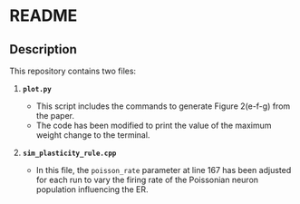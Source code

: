 # README

## Description

This repository contains two files:

1. **`plot.py`**
   - This script includes the commands to generate Figure 2(e-f-g) from the paper.
   - The code has been modified to print the value of the maximum weight change to the terminal.

2. **`sim_plasticity_rule.cpp`**
   - In this file, the `poisson_rate` parameter at line 167 has been adjusted for each run to vary the firing rate of the Poissonian neuron population influencing the ER.

